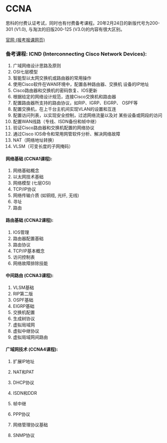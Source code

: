 # CCNA

思科的付费认证考试，同时也有付费备考课程。20年2月24日的新版代号为200-301 (V1.0), 与淘汰的旧版200-125 (V3.0)的内容有很大区别。

[官网 (报考报课网页)](https://www.cisco.com/c/en/us/training-events/training-certifications/exams/current-list/ccna-200-301.html?dtid=osscdc000283)

<h3>备考课程: ICND (Interconnecting Cisco Network Devices):</h3>

1. 广域网络设计思路及原则
2. OSI七层模型
3. 智能型以太网交换机或路由器的常用操作
4. 使用Cisco软件在WAN环境中，配置各种路由器、交换机 设备的IP地址
5. Cisco路由器和交换机的密码恢复、IOS更新
6. 根据给定的网络设计规范，连接Cisco交换机和路由器
7. 配置路由器所支持的路由协议，如RIP、IGRP、EIGRP、 OSPF等
8. 配置交换机，在上千台主机间实现VLAN的设置和互连
9. 配置访问列表，以实现安全控制，过滤网络流量以及对 某些设备或网段的访问
10. 配置WAN线路（专线、ISDN备份和帧中继）
11. 验证Cisco路由器和交换机配置的网络协议
12. 通过Cisco IOS命令和常用网管软件分析、解决网络故障
13. NAT（网络地址转换）
14. VLSM（可变长度的子网掩码）

<h4>网络基础 (CCNA1课程):</h4>

1. 网络基础概念
2. 以太网技术基础
3. 网络模型 (七层OSI)
4. TCP/IP协议
5. 网络传输介质 (如铜缆, 光纤, 无线)
6. 寻址
7. 路由

<h4>路由基础 (CCNA2课程):</h4>

1. IOS管理
2. 路由器配置基础
3. 路由协议
4. TCP/IP基本概念
5. 访问控制表
6. 网络故障排除技能

<h4>中间路由 (CCNA3课程):</h4>

1. VLSM基础
2. RIP第二版
3. OSPF基础
4. EIGRP基础
5. 交换机配置
6. 生成树协议
7. 虚拟局域网
8. 虚拟中继协议
9. 虚拟局域网间路由

<h4>广域网技术 (CCNA4课程):</h4>

1. 扩展IP地址

2. NAT和PAT

3. DHCP协议
4. ISDN和DDR
5. 帧中继
6. PPP协议
7. 网络管理协议基础
8. SNMP协议

<h3> </h3>

